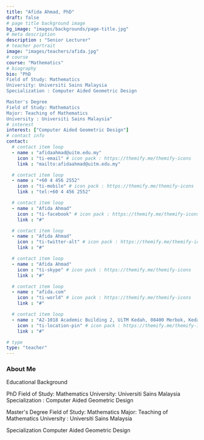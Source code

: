 ```yaml
---
title: "Afida Ahmad, PhD"
draft: false
# page title background image
bg_image: "images/backgrounds/page-title.jpg"
# meta description
description : "Senior Lecturer"
# teacher portrait
image: "images/teachers/afida.jpg"
# course
course: "Mathematics"
# biography
bio: "PhD
Field of Study: Mathematics
University: Universiti Sains Malaysia
Specialization : Computer Aided Geometric Design

Master's Degree
Field of Study: Mathematics
Major: Teaching of Mathematics
University : Universiti Sains Malaysia"
# interest
interest: ["Computer Aided Geometric Design"]
# contact info
contact:
  # contact item loop
  - name : "afidaahmad@uitm.edu.my"
    icon : "ti-email" # icon pack : https://themify.me/themify-icons
    link : "mailto:afidaahmad@uitm.edu.my"

  # contact item loop
  - name : "+60 4 456 2552"
    icon : "ti-mobile" # icon pack : https://themify.me/themify-icons
    link : "tel:+60 4 456 2552"

  # contact item loop
  - name : "Afida Ahmad"
    icon : "ti-facebook" # icon pack : https://themify.me/themify-icons
    link : "#"

  # contact item loop
  - name : "Afida Ahmad"
    icon : "ti-twitter-alt" # icon pack : https://themify.me/themify-icons
    link : "#"

  # contact item loop
  - name : "Afida Ahmad"
    icon : "ti-skype" # icon pack : https://themify.me/themify-icons
    link : "#"

  # contact item loop
  - name : "afida.com"
    icon : "ti-world" # icon pack : https://themify.me/themify-icons
    link : "#"

  # contact item loop
  - name : "A2-1018 Academic Building 2, UiTM Kedah, 08400 Merbok, Kedah"
    icon : "ti-location-pin" # icon pack : https://themify.me/themify-icons
    link : "#"

# type
type: "teacher"
---
```


### About Me

Educational Background

PhD
Field of Study: Mathematics
University: Universiti Sains Malaysia
Specialization : Computer Aided Geometric Design

Master's Degree
Field of Study: Mathematics
Major: Teaching of Mathematics
University : Universiti Sains Malaysia

Specialization
Computer Aided Geometric Design
